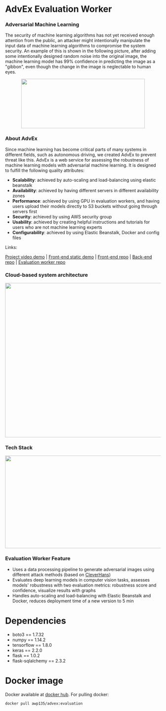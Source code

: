 # AdvEx Evaluation Worker
### Adversarial Machine Learning
The security of machine learning algorithms has not yet received enough attention from the public, an attacker might intentionally manipulate the input data of machine learning algorithms to compromise the system security. An example of this is shown in the following picture, after adding some intentionally designed random noise into the original image, the machine learning model has 99% confidence in predicting the image as a "gibbon", even though the change in the image is neglectable to human eyes.

<p align="center">
<img src="https://pic-markdown.s3.amazonaws.com/region=us-west-2&tab=overview/2018-08-06-172348.png" width=400 height=160/>
</p>

### About AdvEx
Since machine learning has become critical parts of many systems in different fields, such as autonomous driving, we created  AdvEx to prevent threat like this. AdvEx is a web service for assessing the robustness of machine learning models with adversarial machine learning. It is designed to fulfill the following quality attributes:
- **Scalability**: achieved by auto-scaling and load-balancing using elastic beanstalk
- **Availability**: achieved by having different servers in different availability zones
- **Performance**: achieved by using GPU in evaluation workers, and having users upload their models directly to S3 buckets without going through servers first
- **Security**: achieved by using AWS security group
- **Usability**: achieved by creating helpful instructions and tutorials for users who are not machine learning experts
- **Configurability**: achieved by using Elastic Beanstalk, Docker and config files

Links:

[Project video demo](https://www.youtube.com/watch?v=KJ1zZsia5yQ) | [Front-end static demo](https://dnc1994.com/AdvEx-FE/) | [Front-end repo](https://github.com/dnc1994/AdvEx-FE) | [Back-end repo](https://github.com/ShangwuYao/AdvEx_BE) | [Evaluation worker repo](https://github.com/ShangwuYao/AdvEx_Evaluation)

### Cloud-based system architecture 

<p align="center">
<img src="https://pic-markdown.s3.amazonaws.com/region=us-west-2&tab=overview/2018-08-06-013104.png" width=600 height=500/>
</p>

### Tech Stack
<p align="center">
<img src="https://pic-markdown.s3.amazonaws.com/region=us-west-2&tab=overview/2018-08-06-021058.png" width=600 height=300/>
</p>

### Evaluation Worker Feature
- Uses a data processing pipeline to generate adversarial images using different attack methods (based on [CleverHans](https://github.com/tensorflow/cleverhans/tree/master/cleverhans))
- Evaluates deep learning models in computer vision tasks, assesses models' robustness with two evaluation metrics: robustness score and confidence, visualize results with graphs
- Handles auto-scaling and load-balancing with Elastic Beanstalk and Docker, reduces deployment time of a new version to 5 min

# Dependencies
- boto3 == 1.7.32
- numpy == 1.14.2
- tensorflow == 1.8.0
- keras == 2.2.0
- flask == 1.0.2
- flask-sqlalchemy == 2.3.2

# Docker image
Docker available at [docker hub](https://hub.docker.com/r/awp135/advex/tags/).
For pulling docker:
```bash
docker pull awp135/advex:evaluation
```
